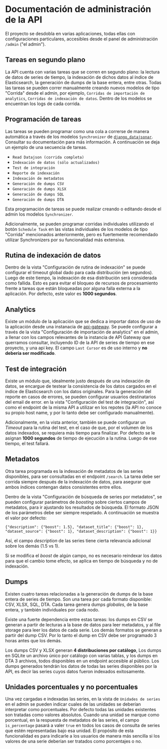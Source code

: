 # Documentación de administración de la API

El proyecto se desdobla en varias aplicaciones, todas ellas con configuraciones particulares, accesibles desde el panel de administración `/admin` ("el admin").

## Tareas en segundo plano

La API cuenta con varias tareas que se corren en segundo plano: la lectura de datos de series de tiempo, la indexación de dichos datos al índice de Elasticsearch, la generación de dumps de la base entera, entre otras. Todas las tareas se pueden correr manualmente creando nuevos modelos de tipo "Corrida" desde el admin, por ejemplo, `Corridas de importación de analytics`, `Corridas de indexación de datos`. Dentro de los modelos se encuentran los logs de cada corrida.

## Programación de tareas

Las tareas se pueden programar como una cola a correrse de manera automática a través de los modelos `Synchronizer` de [`django_datajsonar`](https://github.com/datosgobar/django-datajsonar/). Consultar su documentación para más información. A continuación se deja un ejemplo de una secuencia de tareas. 

- `Read Datajson (corrida completa)`
- `Indexación de datos (sólo actualizados)`
- `Test de integración`
- `Reporte de indexación`
- `Indexación de metadatos`
- `Generación de dumps CSV`
- `Generación de dumps XLSX`
- `Generación de dumps SQL`
- `Generación de dumps DTA`

Esta programación de tareas se puede realizar creando o editando desde el admin los modelos `Synchronizer`.

Adicionalmente, se pueden programar corridas individuales utilizando el botón `Schedule Task` en las vistas individuales de los modelos de tipo "Corrida" mencionados anteriormente, pero es fuertemente recomendado utilizar Synchronizers por su funcionalidad más extensiva.

## Rutina de indexación de datos 

Dentro de la vista "Configuración de rutina de indexación" se puede configurar el timeout global dado para cada distribución (en segundos). Luego de este tiempo, la indexación de esa distribución será considerada como fallida. Esto es para evitar el bloqueo de recursos de procesamiento frente a tareas que están bloqueadas por alguna falla externa a la aplicación. Por defecto, este valor es **1000 segundos**.


## Analytics

Existe un módulo de la aplicación que se dedica a importar datos de uso de la aplicación desde una instanacia de [api-gateway](https://github.com/datosgobar/api-gateway). Se puede configurar a través de la vista "Configuración de importación de analytics" en el admin, a llenar con los campos relevantes de la instancia de API Gateway que querramos consultar, incluyendo ID de la API de series de tiempo en ese proyecto, y una api key. El campo `Last Cursor` es de uso interno y **no debería ser modificado**.

## Test de integración

Existe un módulo que, idealmente justo después de una indexación de datos, se encargue de testear la consistencia de los datos cargados en el índice de Elasticsearch con los datos originales. Para la generación del reporte en casos de errores, se pueden configurar usuarios destinatarios del email de error. en la vista "Configuración del test de integración", así como el endpoint de la misma API a utilizar en los repotes (la API no conoce su propio host name, y por lo tanto debe ser configurado manualmente).

Adicionalmente, en la vista anterior, también se puede configurar un _Timeout_ para la rutina del test, en el caso de que, por el volumen de los datos indexados, se requiera más tiempo para finalizar. Por defecto se le asignan **1000 segundos** de tiempo de ejecución a la rutina. Luego de ese tiempo, el test fallará. 

## Metadatos

Otra tarea programada es la indexación de metadatos de las series disponibles, para ser consultadas en el endpoint `/search`. La tarea debe ser corrida siempre después de la indexación de datos, para asegurar que ambos índices contengan datos consistentes entre ellos.

Dentro de la vista "Configuración de búsqueda de series por metadatos", se pueden configurar parámetros de _boosting_ sobre ciertos campos de metadatos, para ir ajustando los resultados de búsqueda. El formato JSON de los parámetros debe ser siempre respetado. A continuación se muestra el valor por defecto:

`{"description": {"boost": 1.5}, "dataset_title": {"boost": 1}, "dataset_source": {"boost": 1}, "dataset_description": {"boost": 1}}`

Así, el campo _description_ de las series tiene cierta relevancia adicional sobre los demás (1.5 vs 1).

Si se modifica el _boost_ de algún campo, no es necesario reindexar los datos para que el cambio tome efecto, se aplica en tiempo de búsqueda y no de indexación.

## Dumps

Existen cuatro tareas relacionadas a la generación de dumps de la base entera de series de tiempo. Son una tarea por cada formato disponible: CSV, XLSX, SQL, DTA. Cada tarea genera dumps _globales_, de la base entera, y también individuales por cada nodo. 

Existe una fuerte dependencia entre estas tareas: los dumps en CSV se generan a partir de lecturas a la base de datos para leer metadatos, y al file storage para leer los datos de cada serie. Los demás formatos se generan a partir del dump CSV. Por lo tanto el dump en CSV debe ser programado 3 horas antes que los demás.

Los dumps CSV y XLSX generan **4 distribuciones por catálogo**, Los dumps en SQLite un archivo único por catálogo con varias tablas, y los dumps en DTA 3 archivos, todos disponibles en un endpoint accesible al público. Los dumps generados tendrán los datos de todas las series disponibles por la API, es decir las series cuyos datos fueron indexados exitosamente.


## Unidades porcentuales y no porcentuales

Una vez cargadas e indexadas las series, en la vista de `Unidades de series` en el admin se pueden indicar cuales de las unidades se deberían interpretar como porcentuales. Por defecto todas las unidades existentes son tratadas como valores absolutos. Cuando una unidad se marque como porcentual, en la respuesta de metadatos de las series, el campo `ìs_percentage` pasará a valer `true` en todos los casos de consulta de series que estén representadas bajo esa unidad. El propósito de esta funcionalidad es para indicarle a los usuarios de manera más sencilla si los valores de una serie deberían ser tratados como porcentajes o no.
